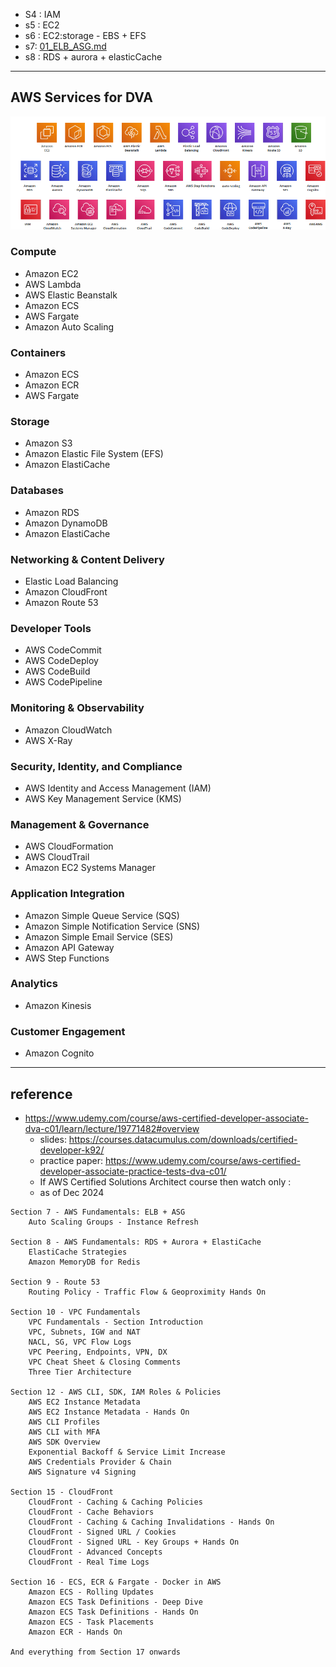 - S4 : IAM
- s5 : EC2
- s6 : EC2:storage - EBS + EFS
- s7: [01_ELB_ASG.md](..%2F04_network%2F01_ELB_ASG.md)
- s8 : RDS + aurora + elasticCache
---
## AWS Services  for DVA

![img.png](../99_img/dva/00/img.png)

### Compute
- Amazon EC2
- AWS Lambda
- AWS Elastic Beanstalk
- Amazon ECS
- AWS Fargate
- Amazon Auto Scaling

### Containers
- Amazon ECS
- Amazon ECR
- AWS Fargate

### Storage
- Amazon S3
- Amazon Elastic File System (EFS)
- Amazon ElastiCache

### Databases
- Amazon RDS
- Amazon DynamoDB
- Amazon ElastiCache

### Networking & Content Delivery
- Elastic Load Balancing
- Amazon CloudFront
- Amazon Route 53

### Developer Tools
- AWS CodeCommit
- AWS CodeDeploy
- AWS CodeBuild
- AWS CodePipeline

### Monitoring & Observability
- Amazon CloudWatch
- AWS X-Ray

### Security, Identity, and Compliance
- AWS Identity and Access Management (IAM)
- AWS Key Management Service (KMS)

### Management & Governance
- AWS CloudFormation
- AWS CloudTrail
- Amazon EC2 Systems Manager

### Application Integration
- Amazon Simple Queue Service (SQS)
- Amazon Simple Notification Service (SNS)
- Amazon Simple Email Service (SES)
- Amazon API Gateway
- AWS Step Functions

### Analytics
- Amazon Kinesis

### Customer Engagement
- Amazon Cognito

---
## reference
- https://www.udemy.com/course/aws-certified-developer-associate-dva-c01/learn/lecture/19771482#overview
  - slides: https://courses.datacumulus.com/downloads/certified-developer-k92/
  - practice paper: https://www.udemy.com/course/aws-certified-developer-associate-practice-tests-dva-c01/
  -  If AWS Certified Solutions Architect course then watch only : 
  -  as of Dec 2024
```
Section 7 - AWS Fundamentals: ELB + ASG
    Auto Scaling Groups - Instance Refresh

Section 8 - AWS Fundamentals: RDS + Aurora + ElastiCache
    ElastiCache Strategies
    Amazon MemoryDB for Redis

Section 9 - Route 53
    Routing Policy - Traffic Flow & Geoproximity Hands On

Section 10 - VPC Fundamentals
    VPC Fundamentals - Section Introduction
    VPC, Subnets, IGW and NAT
    NACL, SG, VPC Flow Logs
    VPC Peering, Endpoints, VPN, DX
    VPC Cheat Sheet & Closing Comments
    Three Tier Architecture

Section 12 - AWS CLI, SDK, IAM Roles & Policies
    AWS EC2 Instance Metadata
    AWS EC2 Instance Metadata - Hands On
    AWS CLI Profiles
    AWS CLI with MFA
    AWS SDK Overview
    Exponential Backoff & Service Limit Increase
    AWS Credentials Provider & Chain
    AWS Signature v4 Signing

Section 15 - CloudFront
    CloudFront - Caching & Caching Policies
    CloudFront - Cache Behaviors
    CloudFront - Caching & Caching Invalidations - Hands On
    CloudFront - Signed URL / Cookies
    CloudFront - Signed URL - Key Groups + Hands On
    CloudFront - Advanced Concepts
    CloudFront - Real Time Logs

Section 16 - ECS, ECR & Fargate - Docker in AWS
    Amazon ECS - Rolling Updates
    Amazon ECS Task Definitions - Deep Dive
    Amazon ECS Task Definitions - Hands On
    Amazon ECS - Task Placements
    Amazon ECR - Hands On

And everything from Section 17 onwards

```